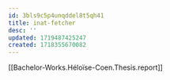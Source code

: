 ```yaml
---
id: 3bls9c5p4unqddel8t5qh41
title: inat-fetcher
desc: ''
updated: 1719487425247
created: 1718355670082
---
```


[[Bachelor-Works.Héloïse-Coen.Thesis.report]]